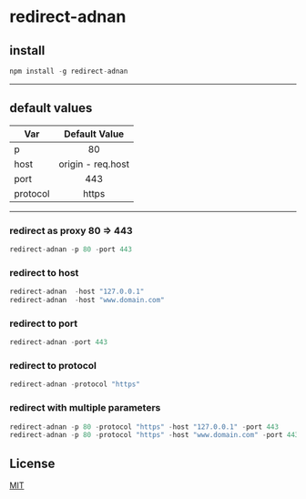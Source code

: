 # redirect-adnan

## install
```javascript
npm install -g redirect-adnan
```
<hr>

## default values

| Var           | Default Value   |
| ------------- |:-------------:|
| p    | 80 |
| host | origin - req.host      |
| port | 443      |
| protocol | https |

<hr>

### redirect as proxy 80 => 443
```javascript
redirect-adnan -p 80 -port 443
```

### redirect to host
```javascript
redirect-adnan  -host "127.0.0.1"
redirect-adnan  -host "www.domain.com"
```

### redirect to port
```javascript
redirect-adnan -port 443
```

### redirect to protocol
```javascript
redirect-adnan -protocol "https"
```

### redirect with multiple parameters
```javascript
redirect-adnan -p 80 -protocol "https" -host "127.0.0.1" -port 443
redirect-adnan -p 80 -protocol "https" -host "www.domain.com" -port 443
```

## License

  [MIT](LICENSE)
